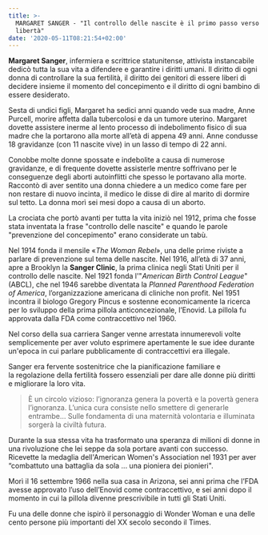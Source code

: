 ```yaml
---
title: >-
  MARGARET SANGER - "Il controllo delle nascite è il primo passo verso la
  libertà"
date: '2020-05-11T08:21:54+02:00'
---
```

**Margaret Sanger**, infermiera e scrittrice statunitense, attivista instancabile dedicò tutta la sua vita a difendere e garantire i diritti umani. Il diritto di ogni donna di controllare la sua fertilità, il diritto dei genitori di essere liberi di decidere insieme il momento del concepimento e il diritto di ogni bambino di essere desiderato. 

Sesta di undici figli, Margaret ha sedici anni quando vede sua madre, Anne Purcell, morire affetta dalla tubercolosi e da un tumore uterino. Margaret dovette assistere inerme al lento processo di indebolimento fisico di sua madre che la portarono alla morte all’età di appena 49 anni. Anne condusse 18 gravidanze (con 11 nascite vive) in un lasso di tempo di 22 anni.

Conobbe molte donne spossate e indebolite a causa di numerose gravidanze, e di frequente dovette assisterle mentre soffrivano per le conseguenze degli aborti autoinflitti che spesso le portavano alla morte. Raccontò di aver sentito una donna chiedere a un medico come fare per non restare di nuovo incinta, il medico le disse di dire al marito di dormire sul tetto. La donna morì sei mesi dopo a causa di un aborto.

La crociata che portò avanti per tutta la vita iniziò nel 1912, prima che fosse stata inventata la frase "controllo delle nascite" e quando le parole "prevenzione del concepimento" erano considerate un tabù. 

Nel 1914 fonda il mensile «_The Woman Rebel_», una delle prime riviste a parlare di prevenzione sul tema delle nascite. Nel 1916, all’età di 37 anni, apre a Brooklyn la **Sanger Clinic**, la prima clinica negli Stati Uniti per il controllo delle nascite. Nel 1921 fonda l'"_American Birth Control League_" (ABCL), che nel 1946 sarebbe diventata la _Planned Parenthood Federation of America_, l’organizzazione americana di cliniche non profit. Nel 1951 incontra il biologo Gregory Pincus e sostenne economicamente la ricerca per lo sviluppo della prima pillola anticoncezionale, l’Enovid. La pillola fu approvata dalla FDA come contraccettivo nel 1960.

Nel corso della sua carriera Sanger venne arrestata innumerevoli volte semplicemente per aver voluto esprimere apertamente le sue idee durante un'epoca in cui parlare pubblicamente di contraccettivi era illegale.

Sanger era fervente sostenitrice che la pianificazione familiare e la regolazione della fertilità fossero essenziali per dare alle donne più diritti e migliorare la loro vita.

> È un circolo vizioso: l’ignoranza genera la povertà e la povertà genera l’ignoranza. L’unica cura consiste nello smettere di generarle entrambe… Sulle fondamenta di una maternità volontaria e illuminata sorgerà la civiltà futura.

Durante la sua stessa vita ha trasformato una speranza di milioni di donne in una rivoluzione che lei seppe da sola portare avanti con successo. Ricevette la medaglia dell'American Women's Association nel 1931 per aver “combattuto una battaglia da sola ... una pioniera dei pionieri". 

Morì il 16 settembre 1966 nella sua casa in Arizona, sei anni prima che l’FDA avesse approvato l’uso dell’Enovid come contraccettivo, e sei anni dopo il momento in cui la pillola divenne prescrivibile in tutti gli Stati Uniti.

Fu una delle donne che ispirò il personaggio di Wonder Woman e una delle cento persone più importanti del XX secolo secondo il Times.
